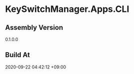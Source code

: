 KeySwitchManager.Apps.CLI
==============================

## Assembly Version

0.1.0.0

## Build At

2020-09-22 04:42:12 +09:00
